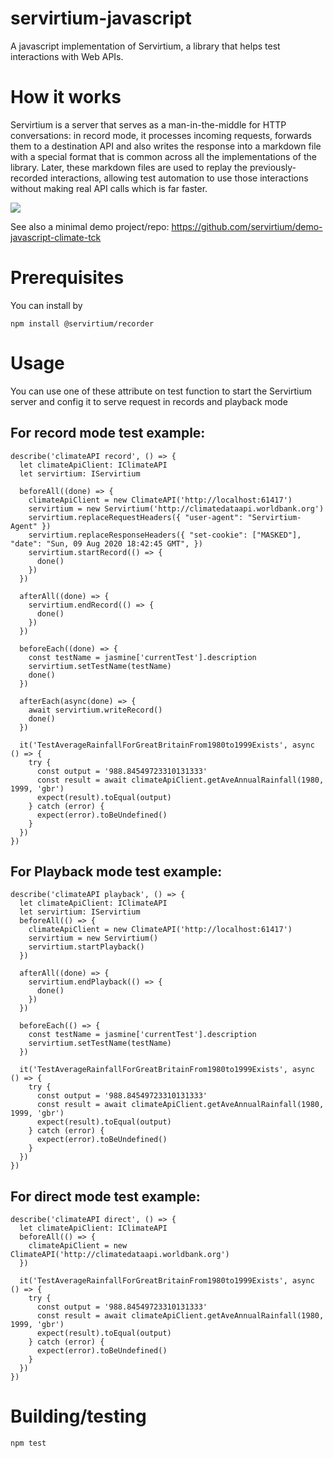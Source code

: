 # servirtium-javascript

A javascript implementation of Servirtium, a library that helps test interactions with Web APIs.

# How it works

Servirtium is a server that serves as a man-in-the-middle for HTTP conversations: in record mode, it processes incoming requests, forwards them to a 
destination API and also writes the response into a markdown file with a special format that is common across all the 
implementations of the library. Later, these markdown files are used to replay the previously-recorded interactions, allowing test automation 
to use those interactions without making real API calls which is far faster.

![](https://user-images.githubusercontent.com/82182/195795116-2dad0464-82d1-4651-999b-5ba5cd5351df.png)

See also a minimal demo project/repo: https://github.com/servirtium/demo-javascript-climate-tck

# Prerequisites

You can install by

```
npm install @servirtium/recorder
```

# Usage

You can use one of these attribute on test function to start the Servirtium server and config it to serve request in records and playback mode

## For record mode test example:

```
describe('climateAPI record', () => {
  let climateApiClient: IClimateAPI
  let servirtium: IServirtium

  beforeAll((done) => {
    climateApiClient = new ClimateAPI('http://localhost:61417')
    servirtium = new Servirtium('http://climatedataapi.worldbank.org')
    servirtium.replaceRequestHeaders({ "user-agent": "Servirtium-Agent" })
    servirtium.replaceResponseHeaders({ "set-cookie": ["MASKED"], "date": "Sun, 09 Aug 2020 18:42:45 GMT", })
    servirtium.startRecord(() => {
      done()
    })
  })

  afterAll((done) => {
    servirtium.endRecord(() => {
      done()
    })
  })

  beforeEach((done) => {
    const testName = jasmine['currentTest'].description
    servirtium.setTestName(testName)
    done()
  })

  afterEach(async(done) => {
    await servirtium.writeRecord()
    done()
  })

  it('TestAverageRainfallForGreatBritainFrom1980to1999Exists', async () => {
    try {
      const output = '988.84549723310131333'
      const result = await climateApiClient.getAveAnnualRainfall(1980, 1999, 'gbr')
      expect(result).toEqual(output)
    } catch (error) {
      expect(error).toBeUndefined()
    }
  })
})
```

## For Playback mode test example:

```
describe('climateAPI playback', () => {
  let climateApiClient: IClimateAPI
  let servirtium: IServirtium
  beforeAll(() => {
    climateApiClient = new ClimateAPI('http://localhost:61417')
    servirtium = new Servirtium()
    servirtium.startPlayback()
  })

  afterAll((done) => {
    servirtium.endPlayback(() => {
      done()
    })
  })

  beforeEach(() => {
    const testName = jasmine['currentTest'].description
    servirtium.setTestName(testName)
  })

  it('TestAverageRainfallForGreatBritainFrom1980to1999Exists', async () => {
    try {
      const output = '988.84549723310131333'
      const result = await climateApiClient.getAveAnnualRainfall(1980, 1999, 'gbr')
      expect(result).toEqual(output)
    } catch (error) {
      expect(error).toBeUndefined()
    }
  })
})
```

## For direct mode test example:

```
describe('climateAPI direct', () => {
  let climateApiClient: IClimateAPI
  beforeAll(() => {
    climateApiClient = new ClimateAPI('http://climatedataapi.worldbank.org')
  })

  it('TestAverageRainfallForGreatBritainFrom1980to1999Exists', async () => {
    try {
      const output = '988.84549723310131333'
      const result = await climateApiClient.getAveAnnualRainfall(1980, 1999, 'gbr')
      expect(result).toEqual(output)
    } catch (error) {
      expect(error).toBeUndefined()
    }
  })
})
```

# Building/testing

```
npm test
```
